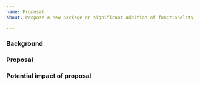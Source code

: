 ```yaml
---
name: Proposal
about: Propose a new package or significant addition of functionality

---
```

<!--
Please make sure your issue title matches the Go convention; a summary
of the problem, prefixed by "proposal:" and the primary affected package.

It may be worth discussing the proposal at the Gonum discussion list
before filing the proposal issue:

https://groups.google.com/forum/#!forum/gonum-dev
-->
### Background


### Proposal


### Potential impact of proposal
<!-- Extent of change, amount of work to implement, who will do the work? etc. -->

